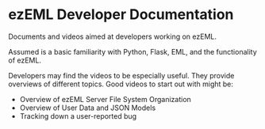# ezEML Developer Documentation

Documents and videos aimed at developers working on ezEML.

Assumed is a basic familiarity with Python, Flask, EML, and the functionality of ezEML.

Developers may find the videos to be especially useful. They provide overviews of different topics. Good videos to start out with might be:
- Overview of ezEML Server File System Organization
- Overview of User Data and JSON Models
- Tracking down a user-reported bug

